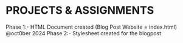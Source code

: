 # PROJECTS & ASSIGNMENTS
  Phase 1:- HTML Document created (Blog Post Website = index.html) @oct0ber 2024 
  Phase 2:- Stylesheet created for the blogpost

